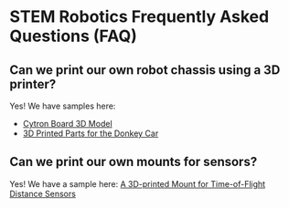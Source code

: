 # STEM Robotics Frequently Asked Questions (FAQ)


## Can we print our own robot chassis using a 3D printer?

Yes!  We have samples here:

* [Cytron Board 3D Model](https://www.printables.com/en/model/258867-maker-pi-rp2040-model-by-cytron-step-stl-files)
* [3D Printed Parts for the Donkey Car](https://medium.com/@dmccreary/custom-3d-printed-parts-for-the-donkeycar-202cd2371a4f)

## Can we print our own mounts for sensors?

Yes! We have a sample here: [A 3D-printed Mount for Time-of-Flight Distance Sensors](https://medium.com/p/8acea5480709)